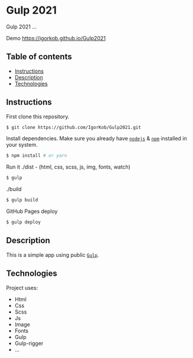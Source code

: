 # Gulp 2021

Gulp 2021 ...

Demo
https://igorkob.github.io/Gulp2021

## Table of contents
* [Instructions](#Instructions)
* [Description](#Description)
* [Technologies](#Technologies)


## Instructions

First clone this repository.
```bash
$ git clone https://github.com/IgorKob/Gulp2021.git
```

Install dependencies. Make sure you already have [`nodejs`](https://nodejs.org/en/) & [`npm`](https://www.npmjs.com/) installed in your system.

```bash
$ npm install # or yarn
```

Run it
./dist - (html, css, scss, js, img, fonts, watch)
```bash
$ gulp 
```

./build
```bash
$ gulp build 
```

GitHub Pages deploy
```bash
$ gulp deploy
```

## Description
This is a simple app using public [`Gulp`](https://gulpjs.com/).

## Technologies
Project uses:
* Html
* Css
* Scss
* Js
* Image
* Fonts
* Gulp
* Gulp-rigger
* ...